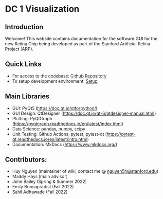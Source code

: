 # DC 1 Visualization

## Introduction
Welcome! This website contains documentation for the software GUI for the new Retina Chip 
being developed as part of the Stanford Artificial Retina Project (ARP).

## Quick Links
* For access to the codebase: [Github Repository](https://github.com/hnguyen25/artifical-retina-pipeline-guis)
* To setup development environment: [Setup](getting-started.md)

## Main Libraries
* GUI: PyQt5 (https://doc.qt.io/qtforpython/)
* GUI Design: QtDesigner (https://doc.qt.io/qt-6/qtdesigner-manual.html)
* Plotting: PyQtGraph (https://pyqtgraph.readthedocs.io/en/latest/index.html)
* Data Science: pandas, numpy, scipy
* Unit Testing: Github Actions, pytest, pytest-qt (https://pytest-qt.readthedocs.io/en/latest/intro.html)
* Documentation: MkDocs (https://www.mkdocs.org/)

## Contributors:
* Huy Nguyen (maintainer of wiki, contact me @ nguyen5h@stanford.edu)
* Maddy Hays (main advisor)
* John Bailey (Spring & Summer 2022)
* Emily Bunnapradist (Fall 2022)
* Sahil Adhawade (Fall 2022)